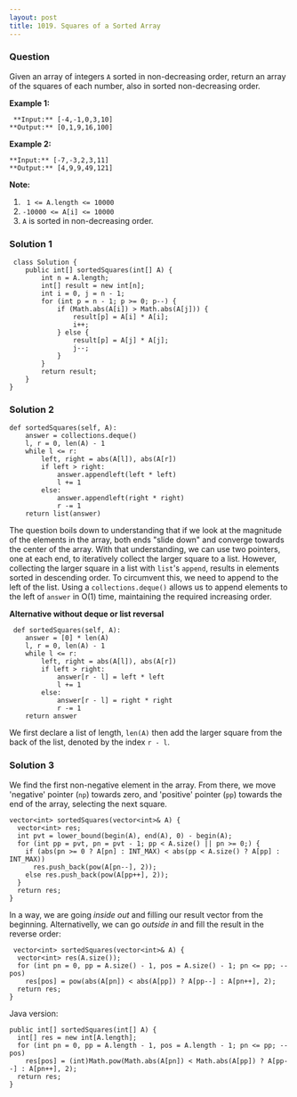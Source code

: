 ```yaml
---
layout: post
title: 1019. Squares of a Sorted Array
---
```

### Question
Given an array of integers `A` sorted in non-decreasing order, return an array
of the squares of each number, also in sorted non-decreasing order.



 **Example 1:**

    
    
     **Input:** [-4,-1,0,3,10]
    **Output:** [0,1,9,16,100]
    

**Example 2:**

    
    
    **Input:** [-7,-3,2,3,11]
    **Output:** [4,9,9,49,121]
    



 **Note:**

  1. ` 1 <= A.length <= 10000`
  2. `-10000 <= A[i] <= 10000`
  3. `A` is sorted in non-decreasing order.

### Solution 1
    
    
     class Solution {
        public int[] sortedSquares(int[] A) {
            int n = A.length;
            int[] result = new int[n];
            int i = 0, j = n - 1;
            for (int p = n - 1; p >= 0; p--) {
                if (Math.abs(A[i]) > Math.abs(A[j])) {
                    result[p] = A[i] * A[i];
                    i++;
                } else {
                    result[p] = A[j] * A[j];
                    j--;
                }
            }
            return result;
        }
    }
    


### Solution 2
    
    
    def sortedSquares(self, A):
    	answer = collections.deque()
    	l, r = 0, len(A) - 1
    	while l <= r:
    		left, right = abs(A[l]), abs(A[r])
    		if left > right:
    			answer.appendleft(left * left)
    			l += 1
    		else:
    			answer.appendleft(right * right)
    			r -= 1
    	return list(answer)
    

The question boils down to understanding that if we look at the magnitude of
the elements in the array, both ends "slide down" and converge towards the
center of the array. With that understanding, we can use two pointers, one at
each end, to iteratively collect the larger square to a list. However,
collecting the larger square in a list with `list`'s `append`, results in
elements sorted in descending order. To circumvent this, we need to append to
the left of the list. Using a `collections.deque()` allows us to append
elements to the left of `answer` in O(1) time, maintaining the required
increasing order.

**Alternative without deque or list reversal**

    
    
     def sortedSquares(self, A):
    	answer = [0] * len(A)
    	l, r = 0, len(A) - 1
    	while l <= r:
    		left, right = abs(A[l]), abs(A[r])
    		if left > right:
    			answer[r - l] = left * left
    			l += 1
    		else:
    			answer[r - l] = right * right
    			r -= 1
    	return answer
    

We first declare a list of length, `len(A)` then add the larger square from
the back of the list, denoted by the index `r - l`.


### Solution 3
We find the first non-negative element in the array. From there, we move
'negative' pointer (`np`) towards zero, and 'positive' pointer (`pp`) towards
the end of the array, selecting the next square.

    
    
    vector<int> sortedSquares(vector<int>& A) {
      vector<int> res;
      int pvt = lower_bound(begin(A), end(A), 0) - begin(A);
      for (int pp = pvt, pn = pvt - 1; pp < A.size() || pn >= 0;) {
        if (abs(pn >= 0 ? A[pn] : INT_MAX) < abs(pp < A.size() ? A[pp] : INT_MAX))
          res.push_back(pow(A[pn--], 2));
        else res.push_back(pow(A[pp++], 2));
      }
      return res;
    }
    

In a way, we are going _inside out_ and filling our result vector from the
beginning. Alternativelly, we can go _outside in_ and fill the result in the
reverse order:

    
    
     vector<int> sortedSquares(vector<int>& A) {
      vector<int> res(A.size());
      for (int pn = 0, pp = A.size() - 1, pos = A.size() - 1; pn <= pp; --pos)
        res[pos] = pow(abs(A[pn]) < abs(A[pp]) ? A[pp--] : A[pn++], 2);
      return res;
    }  
    

Java version:

    
    
    public int[] sortedSquares(int[] A) {
      int[] res = new int[A.length];
      for (int pn = 0, pp = A.length - 1, pos = A.length - 1; pn <= pp; --pos)
        res[pos] = (int)Math.pow(Math.abs(A[pn]) < Math.abs(A[pp]) ? A[pp--] : A[pn++], 2);
      return res;
    }
    



